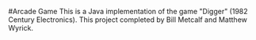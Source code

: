 #Arcade Game
This is a Java implementation of the game "Digger" (1982 Century Electronics). This project completed by Bill Metcalf and Matthew Wyrick.
